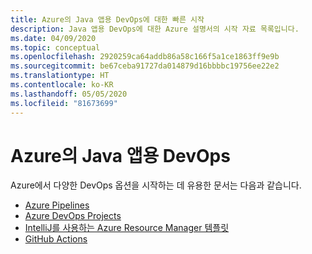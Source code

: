 ```yaml
---
title: Azure의 Java 앱용 DevOps에 대한 빠른 시작
description: Java 앱용 DevOps에 대한 Azure 설명서의 시작 자료 목록입니다.
ms.date: 04/09/2020
ms.topic: conceptual
ms.openlocfilehash: 2920259ca64addb86a58c166f5a1ce1863ff9e9b
ms.sourcegitcommit: be67ceba91727da014879d16bbbbc19756ee22e2
ms.translationtype: HT
ms.contentlocale: ko-KR
ms.lasthandoff: 05/05/2020
ms.locfileid: "81673699"
---
```

# <a name="devops-for-java-apps-on-azure"></a>Azure의 Java 앱용 DevOps

Azure에서 다양한 DevOps 옵션을 시작하는 데 유용한 문서는 다음과 같습니다.

- [Azure Pipelines](/azure/devops/pipelines/targets/webapp-linux?view=azure-devops&tabs=java%2Cyaml)
- [Azure DevOps Projects](/azure/devops-project/azure-devops-project-java)
- [IntelliJ를 사용하는 Azure Resource Manager 템플릿](/azure/azure-resource-manager/templates/create-templates-use-intellij)
- [GitHub Actions](https://github.com/actions/setup-java)
